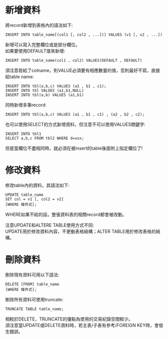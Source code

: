 # 新增資料
將record新增到表格內的語法如下:
```
INSERT INTO table_name[(col1 [, col2 , ...])] VALUES (v1 [, v2 , ...])
```
新增可以寫入完整欄位或是部分欄位。  
如果要使用DEFAULT值來新增:  
```
INSERT INTO table_name(col1 , col2) VALUES(DEFAULT , DEFAULT)
```

須注意若給了colname，則VALUE必須要有相應數量的值，否則最好不寫，直接給table name:
```
INSERT INTO tbl(a,b,c) VALUES (a1 , b1 , c1);
INSERT INTO tbl VALUES (a1,b1,NULL)
INSERT INTO tbl(a,b) VALUES (a1,b1)
```

同時新增多筆record: 
```
INSERT INTO tbl(a,b,c) VALUES (a1 , b1 , c1) , (a2 , b2 , c2);
```

也可以使用SELECT的方式新增資料，但注意不可以使用VALUES關鍵字:
```
INSERT INTO tbl1 
SELECT a,b,c FROM tbl2 WHERE d=xxx;
```
但是當欄位不盡相同時，就必須在被insert的table後面附上指定欄位了!  

# 修改資料
修改table內的資料，其語法如下:  
```
UPDATE table_name
SET col = v1 [, col2 = v2]
[WHERE 條件式];
```
WHERE如果不給的話，整張資料表的相關record都會被改動。

注意UPDATE和ALTERE TABLE使用方式不同:  
UPDATE用於修改資料內容，不更動表格結構；ALTER TABLE用於修改表格的結構。  

# 刪除資料
刪除現有資料可用以下語法:  
```
DELETE [FROM] table_name
[WHERE 條件式];
```

刪除所有資料可使用truncate:  
```
TRUNCATE TABLE table_name;
```
相較於DELETE，TRUNCATE的優點為使用的交易紀錄空間較少。  
須注意當UPDATE或DELETE資料時，若主表/子表有參考/FOREIGN KEY時，會發生錯誤。  
